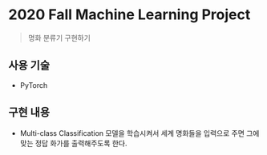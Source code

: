 # 2020 Fall Machine Learning Project

> 명화 분류기 구현하기

## 사용 기술

- PyTorch

## 구현 내용

- Multi-class Classification 모델을 학습시켜서 세계 명화들을 입력으로 주면 그에 맞는 정답 화가를 출력해주도록 한다.

